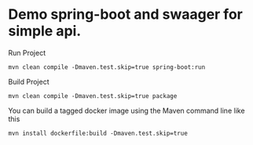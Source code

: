 # Demo spring-boot and swaager for simple api.
Run Project

    mvn clean compile -Dmaven.test.skip=true spring-boot:run

Build Project

    mvn clean compile -Dmaven.test.skip=true package

You can build a tagged docker image using the Maven command line like this
    
    mvn install dockerfile:build -Dmaven.test.skip=true

